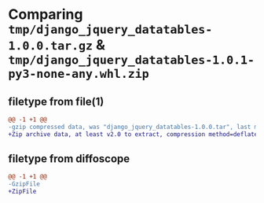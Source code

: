 # Comparing `tmp/django_jquery_datatables-1.0.0.tar.gz` & `tmp/django_jquery_datatables-1.0.1-py3-none-any.whl.zip`

## filetype from file(1)

```diff
@@ -1 +1 @@
-gzip compressed data, was "django_jquery_datatables-1.0.0.tar", last modified: Sat Jul  1 10:54:11 2023, max compression
+Zip archive data, at least v2.0 to extract, compression method=deflate
```

## filetype from diffoscope

```diff
@@ -1 +1 @@
-GzipFile
+ZipFile
```

